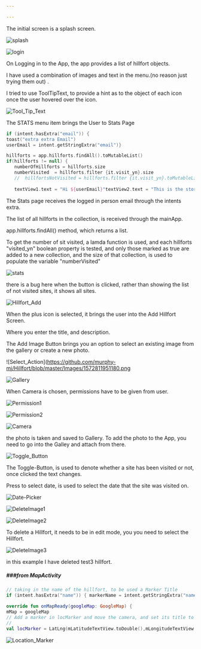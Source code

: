 ```yaml
---

---
```


The initial screen is a splash screen.

![splash](Images/1572801506949.png)







![login](Images/1572802858209.png)





On Logging in to the App, the app provides a list of hillfort objects.

I have used a combination of images and text in the menu.(no reason just trying them out) .

I tried to use ToolTipText, to provide a hint as to the object of each icon once the user hovered over the icon.



![Tool_Tip_Text](Images/1572803088539.png)







The STATS menu item brings the User to Stats Page



```kotlin
if (intent.hasExtra("email")) {   
toast("extra extra Email")    
userEmail = intent.getStringExtra("email")}

hillforts = app.hillforts.findAll().toMutableList()
if(hillforts != null) {    
   numberOfHillforts = hillforts.size
   numberVisited  = hillforts.filter {it.visit_yn}.size  
   //  hillfortsNotVisited = hillforts.filter {it.visit_yn}.toMutableList()}
   
   textView1.text = "Hi ${userEmail}"textView2.text = "This is the story so far. I ${userEmail} , have ${numberOfHillforts} in my collection. I have visited ${numberVisited} so far."
```





The Stats page receives  the logged in person email through the intents extra.

The list of all hillforts in the collection, is received through the mainApp.

app.hillforts.findAll() method, which returns a list. 

To get the number of sit visited, a lamda function is used, and each hillforts  "visited_yn" boolean property is tested, and only those marked as true are added to a new collection, and the size of that collection, is used to populate the variable "numberVisited"



![stats](Images/1572807346205.png)







there is a bug here when the button is clicked, rather than showing the list of not visited sites, it shows all sites.

![Hillfort_Add](Images/1572811520268.png)







When the plus icon is selected, it brings the user into the Add Hillfort Screen.

Where you enter the title, and description.

The Add Image Button brings you an option to select an existing image from  the gallery or create a new photo.

![Select_Action](https://github.com/murphy-mj/Hillfort/blob/master/Images/1572811951180.png





![Gallery](Images/1572812279634.png)









When Camera is chosen, permissions have to be given from user.

![Permission1](Images/1572814674106.png)



![Permission2](Images/1572814728702.png)







![Camera](Images/1572814876218.png)









the photo is taken and saved to Gallery. To add the photo to the App, you need to go into the Galley and attach from there.

![Toggle_Button](Images/1572815472462.png)







The Toggle-Button, is used to denote whether a site has been visited or not, once clicked the text changes.



Press to select date, is used to select the date that the site was visited on.



![Date-Picker](Images/1572815624160.png)







![DeleteImage1](Images/1572817827324.png)







![DeleteImage2](Images/1572817933151.png)













To delete a Hillfort, it needs to be in edit mode, you you need to select the Hillfort.



![DeleteImage3](Images/1572817997662.png)







in this example I have deleted test3 hillfort.





##### ###from MapActivity

```kotlin
// taking in the name of the hillfort, to be used a Marker Title        
if (intent.hasExtra("name")) { markerName = intent.getStringExtra("name") }
```

```kotlin
override fun onMapReady(googleMap: GoogleMap) { 
mMap = googleMap    
// Add a marker in locMarker and move the camera, and set its title to the hillfort name
//
val locMarker = LatLng(mLatitudeTextView.toDouble(),mLongitudeTextView.toDouble())    mMap.addMarker(MarkerOptions().position(locMarker).title("${markerName}"))    mMap.moveCamera(CameraUpdateFactory.newLatLng(locMarker))}

```



![Location_Marker](Images/1572801506949.png)




